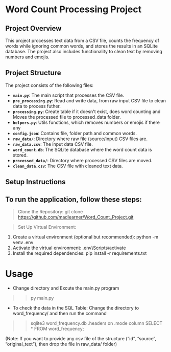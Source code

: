 # Word Count Processing Project

## Project Overview

This project processes text data from a CSV file, counts the frequency of words while ignoring common words, and stores the results in an SQLite database. The project also includes functionality to clean text by removing numbers and emojis.

## Project Structure

The project consists of the following files:

- **`main.py`**: The main script that processes the CSV file.
- **`pre_processing.py`**: Read and write data, from raw input CSV file to clean data to process futher.
- **`processing.py`**: Create table if it doesn't exist, does word counting and Moves the processed file to processed_data folder.
- **`helpers.py`**: Utils functions, which removes numbers or emojis if there any
- **`config.json`**: Contains file, folder path and common words.
- **`raw_data/`**: Directory where raw file (source/input) CSV files are.
- **`raw_data.csv`**: The input data CSV file.
- **`word_count.db`**: The SQLite database where the word count data is stored.
- **`processed_data/`**: Directory where processed CSV files are moved.
- **`clean_data.csv`**: The CSV file with cleaned text data.


## Setup Instructions

## To run the application, follow these steps:
> Clone the Repository: git clone https://github.com/madlearner/Word_Count_Project.git

> Set Up Virtual Environment: 
1. Create a virtual environment (optional but recommended): python -m venv .env
2. Activate the virtual environment: .env\Scripts\activate
3. Install the required dependencies: pip install -r requirements.txt

# Usage

- Change directory and Excute the main.py program
>> py main.py

- To check the data in the SQL Table:
Change the directory to word_frequency/ and then run the command
>> sqlite3 word_frequency.db
>> .headers on
>> .mode column
>> SELECT * FROM word_frequency;

(Note: If you want to provide any csv file of the structure (“id”, “source”, “original_text”), then drop the file in raw_data/ folder)

